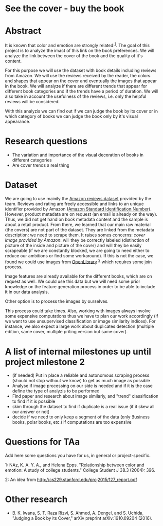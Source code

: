 # See the cover - buy the book

# Abstract
<!--A 150 word description of the project idea, goals, dataset used. What story you would like to tell and why? What's the motivation behind your project? -->
It is known that color and emotion are strongly related <sup>[1](#1)</sup>. The goal of this project is to analyze the imact of this link on the book preferences. We will analyze the link between the cover of the book and the quality of it's content. <!--Are some books not popular just because of their neutral appearance. -->

For this purpose we will use the dataset with book details including reviews from Amazon. We will use the reviews received by the reader, the colors and shapes that appear on the cover and eventually the images that appear in the book. We will analyze if there are different trends that appear for different book categories and if the trends have a period of duration. We will also take in account the usefulness of the reviews, i.e. only the helpful reviews will be considered. 

With this analyzis we can find out if we can judge the book by its cover or in which category of books we can judge the book only by it's visual appearance. 

# Research questions
<!--A list of research questions you would like to address during the project. -->

* The variation and importance of the visual decoration of books in different categories 
* Are cover trends a real thing

# Dataset

<!-- List the dataset(s) you want to use, and some ideas on how do you expect to get, manage, process and enrich it/them. Show us you've read the docs and some examples, and you've a clear idea on what to expect. Discuss data size and format if relevant. -->

We are going to use mainily the [Amazon reviews dataset](http://jmcauley.ucsd.edu/data/amazon/) provided by the team. Reviews and rating are freely accessible and links to an unique identifier provided by Amazon ([Amazon Standard Identification Number](https://en.wikipedia.org/wiki/Amazon_Standard_Identification_Number)). However, product metadata are on request (an email is already on the way). Thus, we did not get hand on book metadata content and the sample is about a retail product. From there, we learned that our main raw material (the covers) are not part of the dataset. They are linked from the metadata description: we need to scrape them. It raises somes concerns: 
*cover image provided by Amazon*: will they be correctly labeled (distinction of picture of the inside and picture of the cover) and will they be easily scrapeable (if we are constantly blocked, we are going to need either to reduce our ambitions or find some workaround).
If this is not the case, we found we could use images from [OpenLibrary](https://openlibrary.org/) <sup>[2](#2)</sup> which requires some join process.

Image features are already available for the different books, which are on request as well. We could use this data but we will need some prior knowledge on the feature generation process in order to be able to include it in our data analysis. 

Other option is to process the images by ourselves. 

This process could take times. Also, working with images always involve some expensive computations thus we have to plan our work accordingly (if we want to use unsupervised classification or image similarity indices). For instance, we also expect a large work about duplicates detection (multiple edition, same cover, multiple priting version but same cover).

# A list of internal milestones up until project milestone 2

* (if needed) Put in place a reliable and autonomous scraping process (should not stop without we know) to get as much image as possible
* Analyse if image processing on our side is needed and if it is the case define the type of analyzis to be performed 
* Find paper and research about image similariy, and "trend" classification to find if it is possible
* skim through the dataset to find if duplicate is a real issue (if it skew all our answer or not)
* decide if we need to only keep a segment of the data (only Business books, polar books, etc.) if computations are too expensive


# Questions for TAa
Add here some questions you have for us, in general or project-specific.

<a name="1">1</a>: NAz, K. A. Y. A., and Helena Epps. "Relationship between color and emotion: A study of college students." College Student J 38.3 (2004): 396.

<a name="2">2</a>: An idea from http://cs229.stanford.edu/proj2015/127_report.pdf

# Other research

* B. K. Iwana, S. T. Raza Rizvi, S. Ahmed, A. Dengel, and S. Uchida, "Judging a Book by its Cover," arXiv preprint arXiv:1610.09204 (2016).

